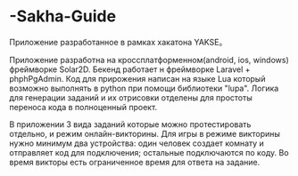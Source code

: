 # -Sakha-Guide
Приложение разработанное в рамках хакатона YAKSE。

Приложение разработна на кроссплатформенном(android, ios, windows) фреймворке Solar2D. Бекенд работает н фреймворке Laravel + phphPgAdmin.
Код для прирожения написан на языке Lua который возможно выполнять в python при помощи библиотеки "lupa". Логика для генерации заданий и их отрисовки отделены для простоты переноса кода в полноценный проект.

В приложении 3 вида заданий которые можно протестировать отдельно, и режим онлайн-викторины. Для игры в режиме викторины нужно минимум два устройства: один человек создает комнату и отправляет код для подключения; остальные подключаются по коду.
Во время викторы есть ограниченное время для ответа на задание.
